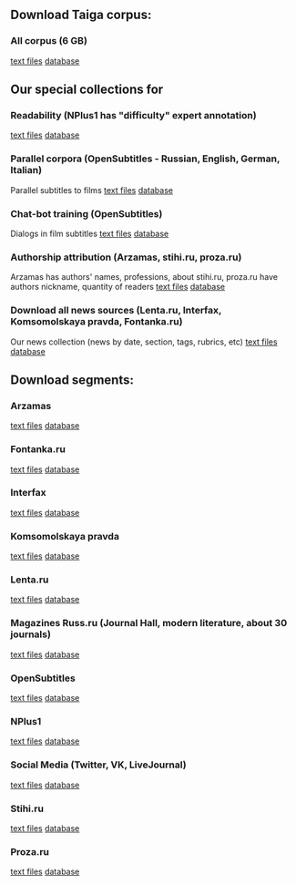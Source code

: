 
## Download Taiga corpus:


<h3>All corpus (6 GB)</h3><a href="http://bit.ly/2BzJKxc" class="btn-small">text files</a> <a href="http://bit.ly/2l8fbHT" class="btn-small">database</a>

## Our special collections for
### Readability (NPlus1 has "difficulty" expert annotation)
<a href="http://bit.ly/2C2dpQQ" class="btn-small">text files</a> <a href="http://bit.ly/2lbpuuK" class="btn-small">database</a>

### Parallel corpora (OpenSubtitles - Russian, English, German, Italian)
Parallel subtitles to films
<a href="http://bit.ly/2zsXCaI" class="btn-small">text files</a> <a href="http://bit.ly/2BNcjvd" class="btn-small">database</a>

### Chat-bot training (OpenSubtitles)
Dialogs in film subtitles
<a href="http://bit.ly/2zrEOJ8" class="btn-small">text files</a> <a href="http://bit.ly/2DL80Oq" class="btn-small">database</a>

### Authorship attribution (Arzamas, stihi.ru, proza.ru)
Arzamas has authors' names, professions, about
stihi.ru, proza.ru have authors nickname, quantity of readers 
<a href="http://bit.ly/2DJJ5uG" class="btn-small">text files</a> <a href="http://bit.ly/2l8yOQf" class="btn-small">database</a>

### Download all news sources (Lenta.ru, Interfax, Komsomolskaya pravda, Fontanka.ru)
Our news collection (news by date, section, tags, rubrics, etc)
<a href="http://bit.ly/2pvhWZm" class="btn-small">text files</a> <a href="http://bit.ly/2Dc16AW" class="btn-small">database</a>

## Download segments:

### Arzamas
<a href="http://bit.ly/2BONteN" class="btn-small">text files</a> <a href="http://bit.ly/2Bz3iBW" class="btn-small">database</a>

### Fontanka.ru
<a href="http://bit.ly/2Db4WKD" class="btn-small">text files</a> <a href="http://bit.ly/2C86Z5e" class="btn-small">database</a>

### Interfax
<a href="http://bit.ly/2D8VQO8" class="btn-small">text files</a> <a href="http://bit.ly/2C7PcLa" class="btn-small">database</a>

### Komsomolskaya pravda
<a href="http://bit.ly/2D8W8oc" class="btn-small">text files</a> <a href="http://bit.ly/2DMYLxs" class="btn-small">database</a>

### Lenta.ru
<a href="http://bit.ly/2DM8WlB" class="btn-small">text files</a> <a href="http://bit.ly/2C35sxl" class="btn-small">database</a>

### Magazines Russ.ru (Journal Hall, modern literature, about 30 journals)
<a href="http://bit.ly/2BOxMUP" class="btn-small">text files</a> <a href="http://bit.ly/2DJIrgK" class="btn-small">database</a>

### OpenSubtitles
<a href="http://bit.ly/2BBwEzH" class="btn-small">text files</a> <a href="http://bit.ly/2DciJAf" class="btn-small">database</a>

### NPlus1
<a href="http://bit.ly/2C4YpSp" class="btn-small">text files</a> <a href="http://bit.ly/2DMagoz" class="btn-small">database</a>

### Social Media (Twitter, VK, LiveJournal)
<a href="http://bit.ly/2C4vFeW" class="btn-small">text files</a> <a href="#" class="btn-small">database</a>

### Stihi.ru
<a href="http://bit.ly/2DO34bs" class="btn-small">text files</a> <a href="http://bit.ly/2BxDDcF" class="btn-small">database</a>

### Proza.ru
<a href="http://bit.ly/2la8iGe" class="btn-small">text files</a> <a href="http://bit.ly/2C7QplG" class="btn-small">database</a>
